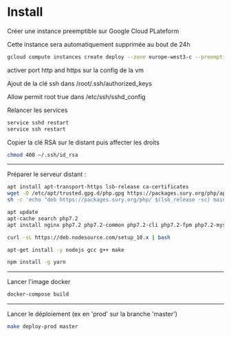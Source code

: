 # Install

Créer une instance preemptible sur Google Cloud PLateform

Cette instance sera automatiquement supprimée au bout de 24h

```bash
gcloud compute instances create deploy --zone europe-west3-c --preemptible

```

activer port http and https sur la config de la vm

Ajout de la clé ssh dans /root/.ssh/authorized_keys

Allow permit root true dans /etc/ssh/sshd_config

Relancer les services

```bash
service sshd restart
service ssh restart
```

Copier la clé RSA sur le distant puis affecter les droits

```bash
chmod 400 ~/.ssh/id_rsa
```


---

Préparer le serveur distant :
```bash
apt install apt-transport-https lsb-release ca-certificates
wget -O /etc/apt/trusted.gpg.d/php.gpg https://packages.sury.org/php/apt.gpg
sh -c 'echo "deb https://packages.sury.org/php/ $(lsb_release -sc) main" > /etc/apt/sources.list.d/php.list'

apt update
apt-cache search php7.2
apt install nginx php7.2 php7.2-common php7.2-cli php7.2-fpm php7.2-mysql php7.2-xml php7.2-curl php7.2-mbstring php7.2-zip  mysql-server

curl -sL https://deb.nodesource.com/setup_10.x | bash

apt-get install -y nodejs gcc g++ make

npm install -g yarn
```



---

Lancer l'image docker

```bash
docker-compose build
```

---


Lancer le déploiement (ex en 'prod' sur la branche 'master')

```bash
make deploy-prod master
```